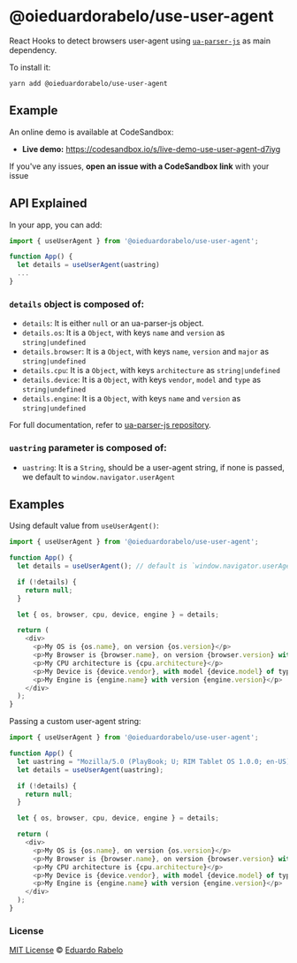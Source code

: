 # @oieduardorabelo/use-user-agent

React Hooks to detect browsers user-agent using [`ua-parser-js`](https://github.com/faisalman/ua-parser-js) as main dependency.

To install it:

```
yarn add @oieduardorabelo/use-user-agent
```

## Example

An online demo is available at CodeSandbox:

- **Live demo:** https://codesandbox.io/s/live-demo-use-user-agent-d7iyg

If you've any issues, **open an issue with a CodeSandbox link** with your issue

## API Explained

In your app, you can add:

```javascript
import { useUserAgent } from '@oieduardorabelo/use-user-agent';

function App() {
  let details = useUserAgent(uastring)
  ...
}
```

### `details` object is composed of:

- `details`: It is either `null` or an ua-parser-js object.
- `details.os`: It is a `Object`, with keys `name` and `version` as `string|undefined`
- `details.browser`: It is a `Object`, with keys `name`, `version` and `major` as `string|undefined`
- `details.cpu`: It is a `Object`, with keys `architecture` as `string|undefined`
- `details.device`: It is a `Object`, with keys `vendor`, `model` and `type` as `string|undefined`
- `details.engine`: It is a `Object`, with keys `name` and `version`  as `string|undefined`

For full documentation, refer to [ua-parser-js repository](https://github.com/faisalman/ua-parser-js#example).

### `uastring` parameter is composed of:

- `uastring`: It is a `String`, should be a user-agent string, if none is passed, we default to `window.navigator.userAgent`

## Examples

Using default value from `useUserAgent()`:

```javascript
import { useUserAgent } from '@oieduardorabelo/use-user-agent';

function App() {
  let details = useUserAgent(); // default is `window.navigator.userAgent`

  if (!details) {
    return null;
  }

  let { os, browser, cpu, device, engine } = details;

  return (
    <div>
      <p>My OS is {os.name}, on version {os.version}</p>
      <p>My Browser is {browser.name}, on version {browser.version} with major {browser.major}</p>
      <p>My CPU architecture is {cpu.architecture}</p>
      <p>My Device is {device.vendor}, with model {device.model} of type {device.type}</p>
      <p>My Engine is {engine.name} with version {engine.version}</p>
    </div>
  );
}
```

Passing a custom user-agent string:

```javascript
import { useUserAgent } from '@oieduardorabelo/use-user-agent';

function App() {
  let uastring = "Mozilla/5.0 (PlayBook; U; RIM Tablet OS 1.0.0; en-US) AppleWebKit/534.11 (KHTML, like Gecko) Version/7.1.0.7 Safari/534.11";
  let details = useUserAgent(uastring);

  if (!details) {
    return null;
  }

  let { os, browser, cpu, device, engine } = details;

  return (
    <div>
      <p>My OS is {os.name}, on version {os.version}</p>
      <p>My Browser is {browser.name}, on version {browser.version} with major {browser.major}</p>
      <p>My CPU architecture is {cpu.architecture}</p>
      <p>My Device is {device.vendor}, with model {device.model} of type {device.type}</p>
      <p>My Engine is {engine.name} with version {engine.version}</p>
    </div>
  );
}
```

### License

[MIT License](https://oss.ninja/mit/oieduardorabelo/) © [Eduardo Rabelo](https://eduardorabelo.me)
